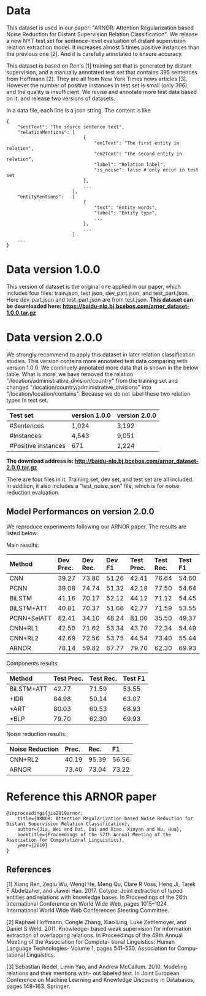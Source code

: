 Data
=====

This dataset is used in our paper: "ARNOR: Attention Regularization based Noise Reduction for Distant Supervision Relation Classification". We release a new NYT test set for sentence-level evaluation of distant supervision relation extraction model. It increases almost 5 times positive instances than the previous one [2]. And it is carefully annotated to ensure accuracy.

This dataset is based on Ren's [1] training set that is generated by distant supervision, and a manually annotated test set that contains 395 sentences from Hoffmann [2]. They are all from New York Times news articles [3]. However the number of positive instances in test set is small (only 396), and the quality is insufficient. We revise and annotate more test data based on it, and release two versions of datasets.

In a data file, each line is a json string. The content is like

    {
        "sentText": "The source sentence text",
        "relationMentions": [
                                {
                                    "em1Text": "The first entity in relation",
                                    "em2Text": "The second entity in relation",
                                    "label": "Relation label",
                                    "is_noise": false # only occur in test set
                                },
                                ...
                            ],
        "entityMentions":   [
                                {
                                    "text": "Entity words",
                                    "label": "Entity type",
                                    ...
                                },
                                ...
                            ]
        ...
    }

Data version 1.0.0
=====

This version of dataset is the original one applied in our paper, which includes four files: train.json, test.json, dev_part.json, and test_part.json. Here dev_part.json and test_part.json are from test.json. **This dataset can be downloaded here: https://baidu-nlp.bj.bcebos.com/arnor_dataset-1.0.0.tar.gz**


Data version 2.0.0
=====

We strongly recommend to apply this dataset in later relation classification studies. This version contains more annotated test data comparing with version 1.0.0. We continuely annotated more data that is shown in the below table. What is more, we have removed the relation "/location/administrative_division/country" from the training set and changed "/location/country/administrative_divisions" into "/location/location/contains". Because we do not label these two relation types in test set.

| Test set | version 1.0.0 | version 2.0.0 |
| :-----| :-----| :-----|
| #Sentences | 1,024 | 3,192 |
| #Instances | 4,543 | 9,051 |
| #Positive instances | 671 | 2,224 |

**The download address is: http://baidu-nlp.bj.bcebos.com/arnor_dataset-2.0.0.tar.gz**

There are four files in it. Training set, dev set, and test set are all included. In addition, it also includes a "test_noise.json" file, which is for noise reduction evaluation.

Model Performances on version 2.0.0
-----

We reproduce experiments following our ARNOR paper. The results are listed below.

Main results:

| Method | Dev Prec. | Dev Rec. | Dev F1 | Test Prec. | Test Rec. | Test F1 |
| :-----| :-----| :-----| :-----| :-----| :-----| :-----|
| CNN | 39.27 | 73.80 | 51.26 | 42.41 | 76.64 | 54.60 |
| PCNN | 39.08 | 74.74 | 51.32 | 42.18 | 77.50 | 54.64 |
| BiLSTM | 41.16 | 70.17 | 52.12 | 44.12 | 71.12 | 54.45 |
| BiLSTM+ATT | 40.81 | 70.37 | 51.66 | 42.77 | 71.59 | 53.55 |
| PCNN+SelATT | 82.41 | 34.10 | 48.24 | 81.00 | 35.50 | 49.37 |
| CNN+RL1 | 42.50 | 71.62 | 53.34 | 43.70 | 72.34 | 54.49 |
| CNN+RL2 | 42.69 | 72.56 | 53.75 | 44.54 | 73.40 | 55.44 |
| ARNOR | 78.14 | 59.82 | 67.77 | 79.70 | 62.30 | 69.93 |

Components results:

| Method | Test Prec. | Test Rec. | Test F1 |
| :-----| :-----| :-----| :-----|
| BiLSTM+ATT | 42.77 | 71.59 | 53.55 |
| +IDR | 84.98 | 50.14 | 63.07 |
| +ART | 80.03 | 60.53 | 68.93 |
| +BLP | 79.70 | 62.30 | 69.93 |

Noise reduction results:

| Noise Reduction | Prec. | Rec. | F1 |
| :-----| :-----| :-----| :-----|
| CNN+RL2 | 40.19 | 95.39 | 56.56 |
| ARNOR | 73.40 | 73.04 | 73.22 |


Reference this ARNOR paper
=====

    @inproceedings{jia2019arnor,
        title={ARNOR: Attention Regularization based Noise Reduction for Distant Supervision Relation Classification},
        author={Jia, Wei and Dai, Dai and Xiao, Xinyan and Wu, Hua},
        booktitle={Proceedings of the 57th Annual Meeting of the Association for Computational Linguistics},
        year={2019}
    }

References
-----

[1] Xiang Ren, Zeqiu Wu, Wenqi He, Meng Qu, Clare R Voss, Heng Ji, Tarek F Abdelzaher, and Jiawei Han. 2017. Cotype: Joint extraction of typed entities and relations with knowledge bases. In Proceedings of the 26th International Conference on World Wide Web, pages 1015–1024. International World Wide Web Conferences Steering Committee.

[2] Raphael Hoffmann, Congle Zhang, Xiao Ling, Luke Zettlemoyer, and Daniel S Weld. 2011. Knowledge- based weak supervision for information extraction of overlapping relations. In Proceedings of the 49th Annual Meeting of the Association for Computa- tional Linguistics: Human Language Technologies- Volume 1, pages 541–550. Association for Compu- tational Linguistics.

[3] Sebastian Riedel, Limin Yao, and Andrew McCallum. 2010. Modeling relations and their mentions with- out labeled text. In Joint European Conference on Machine Learning and Knowledge Discovery in Databases, pages 148–163. Springer.
